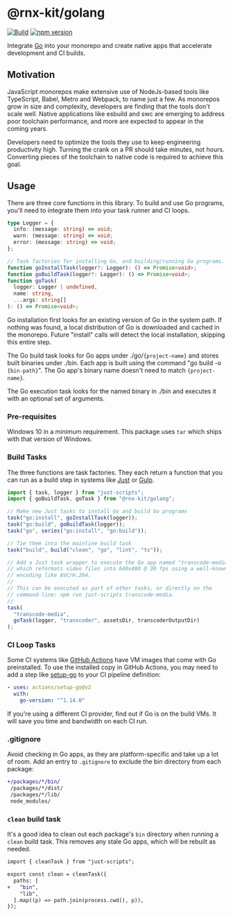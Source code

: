 # @rnx-kit/golang

[![Build](https://github.com/microsoft/rnx-kit/actions/workflows/build.yml/badge.svg)](https://github.com/microsoft/rnx-kit/actions/workflows/build.yml)
[![npm version](https://img.shields.io/npm/v/@rnx-kit/golang)](https://www.npmjs.com/package/@rnx-kit/golang)

Integrate [Go](https://golang.org) into your monorepo and create native apps
that accelerate development and CI builds.

## Motivation

JavaScript monorepos make extensive use of NodeJs-based tools like TypeScript,
Babel, Metro and Webpack, to name just a few. As monorepos grow in size and
complexity, developers are finding that the tools don't scale well. Native
applications like esbuild and swc are emerging to address poor toolchain
performance, and more are expected to appear in the coming years.

Developers need to optimize the tools they use to keep engineering productivity
high. Turning the crank on a PR should take minutes, not hours. Converting
pieces of the toolchain to native code is required to achieve this goal.

## Usage

There are three core functions in this library. To build and use Go programs,
you'll need to integrate them into your task runner and CI loops.

```typescript
type Logger = {
  info: (message: string) => void;
  warn: (message: string) => void;
  error: (message: string) => void;
};

// Task factories for installing Go, and building/running Go programs.
function goInstallTask(logger?: Logger): () => Promise<void>;
function goBuildTask(logger?: Logger): () => Promise<void>;
function goTask(
  logger: Logger | undefined,
  name: string,
  ...args: string[]
): () => Promise<void>;
```

Go installation first looks for an existing version of Go in the system path. If
nothing was found, a local distribution of Go is downloaded and cached in the
monorepo. Future "install" calls will detect the local installation, skipping
this entire step.

The Go build task looks for Go apps under ./go/`{project-name}` and stores built
binaries under ./bin. Each app is built using the command "go build -o
`{bin-path}`". The Go app's binary name doesn't need to match `{project-name}`.

The Go execution task looks for the named binary in ./bin and executes it with
an optional set of arguments.

### Pre-requisites

Windows 10 in a minimum requirement. This package uses `tar` which ships with
that version of Windows.

### Build Tasks

The three functions are task factories. They each return a function that you can
run as a build step in systems like [Just](https://microsoft.github.io/just) or
[Gulp](https://gulpjs.com).

```typescript
import { task, logger } from "just-scripts";
import { goBuildTask, goTask } from "@rnx-kit/golang";

// Make new Just tasks to install Go and build Go programs
task("go:install", goInstallTask(logger));
task("go:build", goBuildTask(logger));
task("go", series("go:install", "go:build"));

// Tie them into the mainline build task
task("build", build("clean", "go", "lint", "ts"));

// Add a Just task wrapper to execute the Go app named "transcode-media"
// which reformats video files into 640x480 @ 30 fps using a well-known
// encoding like AVC/H.264.
//
// This can be executed as part of other tasks, or directly on the
// command-line: npm run just-scripts transcode-media.
//
task(
  "transcode-media",
  goTask(logger, "transcoder", assetsDir, transcoderOutputDir)
);
```

### CI Loop Tasks

Some CI systems like [GitHub Actions](https://github.com/features/actions) have
VM images that come with Go preinstalled. To use the installed copy in GitHub
Actions, you may need to add a step like
[setup-go](https://github.com/actions/setup-go) to your CI pipeline definition:

```yaml
- uses: actions/setup-go@v2
  with:
    go-version: "^1.14.0"
```

If you're using a different CI provider, find out if Go is on the build VMs. It
will save you time and bandwidth on each CI run.

### .gitignore

Avoid checking in Go apps, as they are platform-specific and take up a lot of
room. Add an entry to `.gitignore` to exclude the bin directory from each
package:

```diff
+/packages/*/bin/
 /packages/*/dist/
 /packages/*/lib/
 node_modules/
```

### `clean` build task

It's a good idea to clean out each package's `bin` directory when running a
`clean` build task. This removes any stale Go apps, which will be rebuilt as
needed.

```diff
import { cleanTask } from "just-scripts";

export const clean = cleanTask({
  paths: [
+   "bin",
    "lib",
  ].map((p) => path.join(process.cwd(), p)),
});
```
